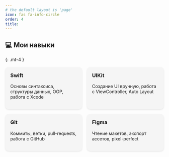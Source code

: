 ```yaml
---
# the default layout is 'page'
icon: fas fa-info-circle
order: 4
title:
---
```


## 💻 Мои навыки
{: .mt-4 }

<div style="display: flex; flex-wrap: wrap; gap: 1rem; margin-top: 1rem;">

  <div style="flex: 1 1 200px; background: #f5f5f5; padding: 1rem; border-radius: 10px; box-shadow: 0 2px 5px rgba(0,0,0,0.1); transition: transform 0.2s;">
    <h3 style="margin-top: 0;">Swift</h3>
    <p>Основы синтаксиса, структуры данных, OOP, работа с Xcode</p>
  </div>

  <div style="flex: 1 1 200px; background: #f5f5f5; padding: 1rem; border-radius: 10px; box-shadow: 0 2px 5px rgba(0,0,0,0.1); transition: transform 0.2s;">
    <h3 style="margin-top: 0;">UIKit</h3>
    <p>Создание UI вручную, работа с ViewController, Auto Layout</p>
  </div>

  <div style="flex: 1 1 200px; background: #f5f5f5; padding: 1rem; border-radius: 10px; box-shadow: 0 2px 5px rgba(0,0,0,0.1); transition: transform 0.2s;">
    <h3 style="margin-top: 0;">Git</h3>
    <p>Коммиты, ветки, pull-requests, работа с GitHub</p>
  </div>

  <div style="flex: 1 1 200px; background: #f5f5f5; padding: 1rem; border-radius: 10px; box-shadow: 0 2px 5px rgba(0,0,0,0.1); transition: transform 0.2s;">
    <h3 style="margin-top: 0;">Figma</h3>
    <p>Чтение макетов, экспорт ассетов, pixel-perfect</p>
  </div>

</div>
